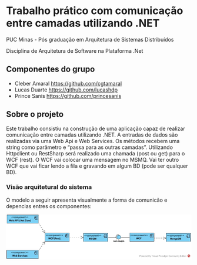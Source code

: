 # Trabalho prático com comunicação entre camadas utilizando .NET

PUC Minas - Pós graduação em Arquitetura de Sistemas Distribuídos

Disciplina de Arquitetura de Software na Plataforma .Net

## Componentes do grupo

- Cleber Amaral https://github.com/cgtamaral
- Lucas Duarte https://github.com/lucashdp
- Prince Sanis https://github.com/princesanis

## Sobre o projeto

Este trabalho consistiu na construção de uma aplicação capaz de realizar comunicação entre camadas utilizando .NET. 
A entradas de dados são realizadas via uma Web Api e Web Services. Os métodos recebem uma string como parâmetro e “passa para as outras camadas”. 
Utilizando Httpclient ou RestSharp será realizado uma chamada (post ou get) para o WCF (rest). 
O WCF vai colocar uma mensagem no MSMQ. 
Vai ter outro WCF que vai ficar lendo a fila e gravando em algum BD (pode ser qualquer BD).


### Visão arquitetural do sistema

O modelo a seguir apresenta visualmente a forma de comunicão e depencias entres os componentes:

![alt text](https://github.com/cgtamaral/trabalho-final-dotnet/blob/master/DiagramaComponentesComunicacao.jpg)
